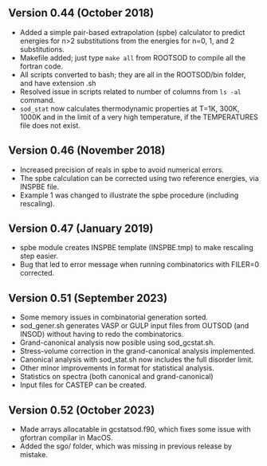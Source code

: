 ## Version 0.44 (October 2018)

- Added a simple pair-based extrapolation (spbe) calculator to predict energies for n>2 substitutions from the energies for n=0, 1, and 2 substitutions. 
- Makefile added; just type ```make all``` from ROOTSOD to compile all the fortran code.
- All scripts converted to bash; they are all in the ROOTSOD/bin folder, and have extension .sh
- Resolved issue in scripts related to number of columns from ```ls -al``` command.
- ```sod_stat``` now calculates thermodynamic properties at T=1K, 300K, 1000K and in the limit of a very high temperature, if the TEMPERATURES file does not exist.

## Version 0.46 (November 2018)

- Increased precision of reals in spbe to avoid numerical errors. 	
- The spbe calculation can be corrected using two reference energies, via INSPBE file.   
- Example 1 was changed to illustrate the spbe procedure (including rescaling).

## Version 0.47 (January 2019)
- spbe module creates INSPBE template (INSPBE.tmp) to make rescaling step easier. 
- Bug that led to error message when running combinatorics with FILER=0 corrected. 

## Version 0.51 (September 2023)
- Some memory issues in combinatorial generation sorted.
- sod_gener.sh generates VASP or GULP input files from OUTSOD (and INSOD) without having to redo the combinatorics.
- Grand-canonical analysis now posible using sod_gcstat.sh.
- Stress-volume correction  in the grand-canonical analysis implemented.
- Canonical analysis with sod_stat.sh now includes the full disorder limit.
- Other minor improvements in format for statistical analysis. 
- Statistics on spectra (both canonical and grand-canonical)
- Input files for CASTEP can be created. 

## Version 0.52 (October 2023)
- Made arrays allocatable in gcstatsod.f90, which fixes some issue with gfortran compilar in MacOS.
- Added the sgo/ folder, which was missing in previous release by mistake. 


